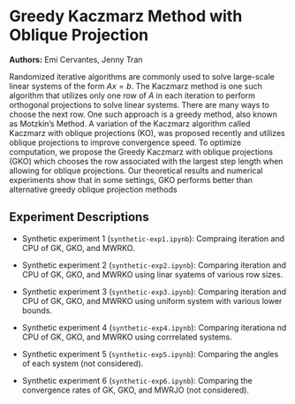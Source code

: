 # Greedy Kaczmarz Method with Oblique Projection 

**Authors:** Emi Cervantes, Jenny Tran

Randomized iterative algorithms are commonly used to solve large-scale linear systems of the form $Ax = b$. The Kaczmarz method is one such algorithm that utilizes only one row of $A$ in each iteration to perform orthogonal projections to solve linear systems. There are many ways to choose the next row. One such approach is a greedy method, also known as Motzkin’s Method. A variation of the Kaczmarz algorithm called Kaczmarz with oblique projections (KO), was proposed recently and utilizes oblique projections to improve convergence speed. To optimize computation, we propose the Greedy Kaczmarz with oblique projections (GKO) which chooses the row associated with the largest step length when allowing for oblique projections. Our theoretical results and numerical experiments show that in some settings, GKO performs better than alternative greedy oblique projection methods

## Experiment Descriptions

*   Synthetic experiment 1 (`synthetic-exp1.ipynb`): Compraing iteration and CPU of GK, GKO, and MWRKO.

*   Synthetic experiment 2 (`synthetic-exp2.ipynb`): Comparing iteration and CPU of GK, GKO, and MWRKO using linar syatems of various row sizes.

*   Synthetic experiment 3 (`synthetic-exp3.ipynb`): Comparing iteration and CPU of GK, GKO, and MWRKO using uniform system with various lower bounds.

*   Synthetic experiment 4 (`synthetic-exp4.ipynb`): Comparing iterationa nd CPU of GK, GKO, and MWRKO using corrrelated systems.

*   Synthetic experiment 5 (`synthetic-exp5.ipynb`): Comparing the angles of each system (not considered).

*   Synthetic experiment 6 (`synthetic-exp6.ipynb`): Comparing the convergence rates of GK, GKO, and MWRJO (not considered).